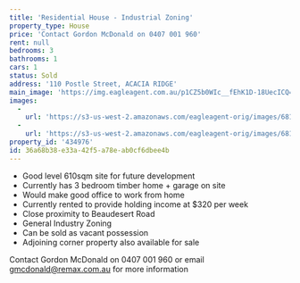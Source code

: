 ```yaml
---
title: 'Residential House - Industrial Zoning'
property_type: House
price: 'Contact Gordon McDonald on 0407 001 960'
rent: null
bedrooms: 3
bathrooms: 1
cars: 1
status: Sold
address: '110 Postle Street, ACACIA RIDGE'
main_image: 'https://img.eagleagent.com.au/p1CZ5b0WIc__fEhK1D-18UecICQ=/1280x854/smart/https://s3-us-west-2.amazonaws.com/eagleagent-orig/images/6819470/105820046-image-M.jpg'
images:
  -
    url: 'https://s3-us-west-2.amazonaws.com/eagleagent-orig/images/6819471/105820046-image-A.jpg'
  -
    url: 'https://s3-us-west-2.amazonaws.com/eagleagent-orig/images/6819470/105820046-image-M.jpg'
property_id: '434976'
id: 36a68b38-e33a-42f5-a78e-ab0cf6dbee4b
---
```

*  Good level 610sqm site for future development
*  Currently has 3 bedroom timber home + garage on site
*  Would make good office to work from home
*  Currently rented to provide holding income at $320 per week
*  Close proximity to Beaudesert Road
*  General Industry Zoning
*  Can be sold as vacant possession
*  Adjoining corner property also available for sale

Contact Gordon McDonald on 0407 001 960 or email gmcdonald@remax.com.au for more information